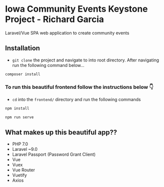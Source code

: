 # Iowa Community Events Keystone Project - Richard Garcia

Laravel/Vue SPA web application to create community events

## Installation

- `git clone` the project and navigate to into root directory. After navigating run the following command below...

```bash 
composer install
```
### To run this beautiful frontend follow the instructions below 👇

- `cd` into the `frontend/` directory and run the following commands

```bash
npm install

npm run serve
```

## What makes up this beautiful app??
- PHP 7.0
- Laravel ~9.0 
- Laravel Passport (Password Grant Client)
- Vue
- Vuex
- Vue Router
- Vuetify
- Axios
